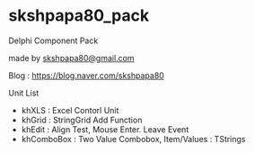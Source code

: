 # skshpapa80_pack

Delphi Component Pack

made by skshpapa80@gmail.com

Blog : https://blog.naver.com/skshpapa80

Unit List
- khXLS : Excel Contorl Unit
- khGrid : StringGrid Add Function
- khEdit : Align Test, Mouse Enter. Leave Event
- khComboBox : Two Value Combobox, Item/Values : TStrings
